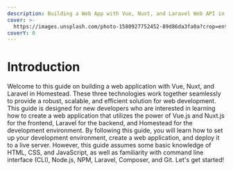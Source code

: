 ```yaml
---
description: Building a Web App with Vue, Nuxt, and Laravel Web API in Homestead
cover: >-
  https://images.unsplash.com/photo-1580927752452-89d86da3fa0a?crop=entropy&cs=tinysrgb&fm=jpg&ixid=MnwxOTcwMjR8MHwxfHNlYXJjaHw2fHxjb2Rpbmd8ZW58MHx8fHwxNjc3NzcyOTQ3&ixlib=rb-4.0.3&q=80
coverY: 0
---
```


# Introduction

Welcome to this guide on building a web application with Vue, Nuxt, and Laravel in Homestead. These three technologies work together seamlessly to provide a robust, scalable, and efficient solution for web development. This guide is designed for new developers who are interested in learning how to create a web application that utilizes the power of Vue.js and Nuxt.js for the frontend, Laravel for the backend, and Homestead for the development environment. By following this guide, you will learn how to set up your development environment, create a web application, and deploy it to a live server. However, this guide assumes some basic knowledge of HTML, CSS, and JavaScript, as well as familiarity with command line interface (CLI), Node.js, NPM, Laravel, Composer, and Git. Let's get started!
